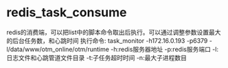 # redis_task_consume
redis的消费端，可以把list中的脚本命令取出后执行。可以通过调整参数设置最大的后台任务数，和心跳时间
执行命令: task_monitor -h172.16.0.193 -p6379 -l/data/www/otm_online/otm/runtime
		-h:redis服务器地址
		-p:redis服务端口
		-l:日志文件和心跳管道文件目录
		-t:子任务超时时间
		-n:最大子进程数目
